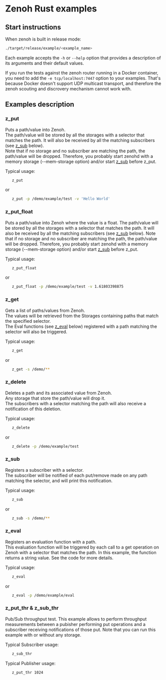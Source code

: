 # Zenoh Rust examples

## Start instructions

   When zenoh is built in release mode:
   ```bash
   ./target/release/example/<example_name>
   ```

   Each example accepts the `-h` or `--help` option that provides a description of its arguments and their default values.

   If you run the tests against the zenoh router running in a Docker container, you need to add the
   `-e tcp/localhost:7447` option to your examples. That's because Docker doesn't support UDP multicast
   transport, and therefore the zenoh scouting and discrovery mechanism cannot work with.

## Examples description

### z_put

   Puts a path/value into Zenoh.  
   The path/value will be stored by all the storages with a selector that matches the path.
   It will also be received by all the matching subscribers (see [z_sub](#z_sub) below).  
   Note that if no storage and no subscriber are matching the path, the path/value will be dropped.
   Therefore, you probably start zenohd with a memory storage (--mem-storage option) and/or start [z_sub](#z_sub) before z_put.

   Typical usage:
   ```bash
      z_put
   ```
   or
   ```bash
      z_put -p /demo/example/test -v 'Hello World'
   ```

### z_put_float

   Puts a path/value into Zenoh where the value is a float.
   The path/value will be stored by all the storages with a selector that matches the path.
   It will also be received by all the matching subscribers (see [z_sub](#z_sub) below).
   Note that if no storage and no subscriber are matching the path, the path/value will be dropped.
   Therefore, you probably start zenohd with a memory storage (--mem-storage option) and/or start [z_sub](#z_sub) before z_put.

   Typical usage:
   ```bash
      z_put_float
   ```
   or
   ```bash
      z_put_float -p /demo/example/test -v 1.61803398875
   ```

### z_get

   Gets a list of paths/values from Zenoh.  
   The values will be retrieved from the Storages containing paths that match the specified selector.  
   The Eval functions (see [z_eval](#z_eval) below) registered with a path matching the selector
   will also be triggered.

   Typical usage:
   ```bash
      z_get
   ```
   or
   ```bash
      z_get -s /demo/**
   ```

### z_delete

   Deletes a path and its associated value from Zenoh.  
   Any storage that store the path/value will drop it.  
   The subscribers with a selector matching the path will also receive a notification of this deletion.

   Typical usage:
   ```bash
      z_delete
   ```
   or
   ```bash
      z_delete -p /demo/example/test
   ```

### z_sub

   Registers a subscriber with a selector.  
   The subscriber will be notified of each put/remove made on any path matching the selector,
   and will print this notification.

   Typical usage:
   ```bash
      z_sub
   ```
   or
   ```bash
      z_sub -s /demo/**
   ```

### z_eval

   Registers an evaluation function with a path.  
   This evaluation function will be triggered by each call to a get operation on Zenoh 
   with a selector that matches the path. In this example, the function returns a string value.
   See the code for more details.

   Typical usage:
   ```bash
      z_eval
   ```
   or
   ```bash
      z_eval -p /demo/example/eval
   ```

### z_put_thr & z_sub_thr

   Pub/Sub throughput test.
   This example allows to perform throughput measurements between a pubisher performing
   put operations and a subscriber receiving notifications of those put.
   Note that you can run this example with or without any storage.

   Typical Subscriber usage:
   ```bash
      z_sub_thr
   ```

   Typical Publisher usage:
   ```bash
      z_put_thr 1024
   ```